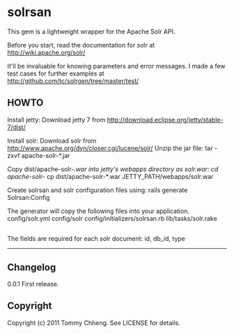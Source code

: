 # solrsan
This gem is a lightweight wrapper for the Apache Solr API.

Before you start, read the documentation for solr at http://wiki.apache.org/solr/

It'll be invaluable for knowing parameters and error messages. I made a few test cases for further examples at http://github.com/tc/solrgen/tree/master/test/

## HOWTO
Install jetty:
Download jetty 7 from http://download.eclipse.org/jetty/stable-7/dist/

Install solr:
Download solr from http://www.apache.org/dyn/closer.cgi/lucene/solr/
Unzip the jar file:
tar -zxvf apache-solr-*.jar

Copy dist/apache-solr-*.war into jetty's webapps directory as solr.war:
cd apache-solr-*
cp dist/apache-solr-*.war JETTY_PATH/webapps/solr.war

Create solrsan and solr configuration files using:
  rails generate Solrsan:Config

The generator will copy the following files into your application.
  config/solr.yml
  config/solr
  config/initializers/solrsan.rb
  lib/tasks/solr.rake

##
The fields are required for each solr document:
id, db_id, type

---
## Changelog
0.0.1
First release.

## Copyright

Copyright (c) 2011 Tommy Chheng. See LICENSE for details.


